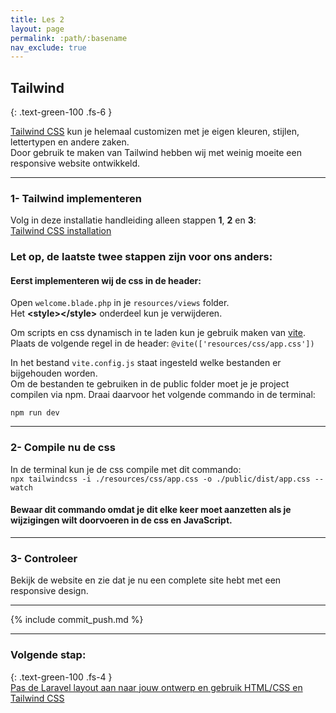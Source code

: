 ```yaml
---
title: Les 2
layout: page
permalink: :path/:basename
nav_exclude: true
---
```


## Tailwind
{: .text-green-100 .fs-6 }

[Tailwind CSS](https://tailwindcss.com/) kun je helemaal customizen met je eigen kleuren, stijlen, lettertypen en andere zaken.  
Door gebruik te maken van Tailwind hebben wij met weinig moeite een responsive website ontwikkeld.  


---
### 1- Tailwind implementeren
Volg in deze installatie handleiding alleen stappen **1**, **2** en **3**:   
[Tailwind CSS installation](https://tailwindcss.com/docs/installation)
### Let op, de laatste twee stappen zijn voor ons anders:
#### Eerst implementeren wij de css in de header:  
Open `welcome.blade.php` in je `resources/views` folder.  
Het **\<style>\</style>** onderdeel kun je verwijderen.

Om scripts en css dynamisch in te laden kun je gebruik maken van [vite](https://laravel.com/docs/10.x/vite).  
Plaats de volgende regel in de header: 
`@vite(['resources/css/app.css'])`

In het bestand `vite.config.js` staat ingesteld welke bestanden er bijgehouden worden.  
Om de bestanden te gebruiken in de public folder moet je je project compilen via npm.
Draai daarvoor het volgende commando in de terminal:
```shell
npm run dev
```


---
### 2- Compile nu de css
In de terminal kun je de css compile met dit commando:  
```npx tailwindcss -i ./resources/css/app.css -o ./public/dist/app.css --watch ```  
#### Bewaar dit commando omdat je dit elke keer moet aanzetten als je wijzigingen wilt doorvoeren in de css en JavaScript.

---
### 3- Controleer
Bekijk de website en zie dat je nu een complete site hebt met een responsive design.

---

{% include commit_push.md %}

---
### Volgende stap:
{: .text-green-100 .fs-4 }  
[Pas de Laravel layout aan naar jouw ontwerp en gebruik HTML/CSS en Tailwind CSS](laravel-layout)


